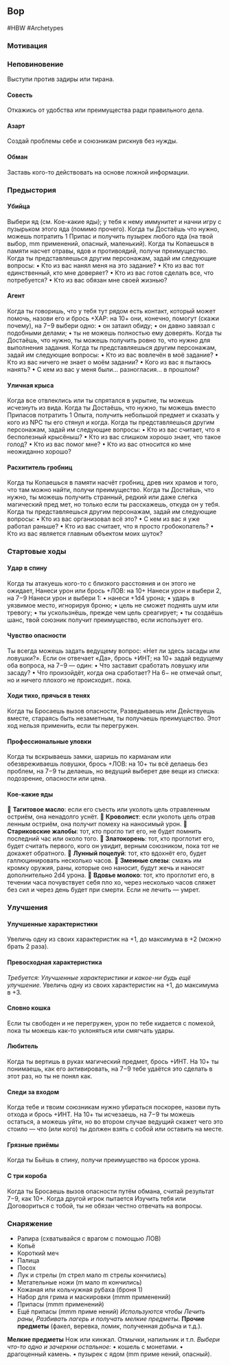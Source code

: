 ## **Вор**

#HBW #Archetypes 
### **Мотивация**

### **Неповиновение** 
Выступи против задиры или тирана. 

#### **Совесть** 
Откажись от удобства или преимущества ради правильного дела. 

#### **Азарт** 
Создай проблемы себе и союзникам рискнув без нужды. 

#### **Обман** 
Заставь кого-то действовать на основе ложной информации.

### **Предыстория**

#### **Убийца** 
Выбери яд (см. Кое-какие яды); у тебя к нему иммунитет и начни игру с пузырьком этого яда (помимо прочего). Когда ты Достаёшь что нужно, можешь потратить 1 Припас и получить пузырек любого яда (на твой выбор, mm применений, опасный, маленький). 
Когда ты Копаешься в памяти насчет отравы, ядов и противоядий, получи преимущество. 
Когда ты представляешься другим персонажам, задай им следующие вопросы: 
• Кто из вас нанял меня на это задание? 
• Кто из вас тот единственный, кто мне доверяет? 
• Кто из вас готов сделать все, что потребуется? 
• Кто из вас обязан мне своей жизнью?

#### **Агент** 
Когда ты говоришь, что у тебя тут рядом есть контакт, который может помочь, назови его и брось +ХАР: на 10+ они, конечно, помогут (скажи почему), на 7−9 выбери одно: 
• он затаил обиду; 
• он давно завязал с подобными делами; 
• ты не можешь полностью ему доверять. 
Когда ты Достаёшь, что нужно, ты можешь получить ровно то, что нужно для выполнения задания. 
Когда ты представляешься другим персонажам, задай им следующие вопросы: 
• Кто из вас вовлечён в моё задание? 
• Кто из вас ничего не знает о моём задании? 
• Кого из вас я пытаюсь нанять? 
• С кем из вас у меня были… разногласия... в прошлом?

#### **Уличная крыса** 
Когда все отвлеклись или ты спрятался в укрытие, ты можешь исчезнуть из вида. 
Когда ты Достаёшь, что нужно, ты можешь вместо Припасов потратить 1 Опыта, получить небольшой предмет и сказать у кого из NPC ты его стянул и когда. 
Когда ты представляешься другим персонажам, задай им следующие вопросы: 
• Кто из вас считает, что я бесполезный крысёныш? 
• Кто из вас слишком хорошо знает, что такое голод? 
• Кто из вас помог мне? 
• Кто из вас относится ко мне неожиданно хорошо?

#### **Расхититель гробниц** 
Когда ты Копаешься в памяти насчёт гробниц, древ них храмов и того, что там можно найти, получи преимущество. 
Когда ты Достаёшь, что нужно, ты можешь получить странный, редкий или даже слегка магический пред мет, но только если ты расскажешь, откуда он у тебя. 
Когда ты представляешься другим персонажам, задай им следующие вопросы: 
• Кто из вас организовал всё это? 
• С кем из вас я уже работал раньше? 
• Кто из вас считает, что я просто гробокопатель? 
• Кто из вас является главным объектом моих шуток?

### **Стартовые ходы**

#### **Удар в спину** 
Когда ты атакуешь кого-то с близкого расстояния и он этого не ожидает, Нанеси урон или брось +ЛОВ: на 10+ Нанеси урон и выбери 2, на 7−9 Нанеси урон и выбери 1: 
• нанеси +1d4 урона; 
• ударь в уязвимое место, игнорируя броню; 
• цель не сможет поднять шум или тревогу; 
• ты ускользнёшь, прежде чем цель среагирует; 
• ты создаёшь шанс, твой союзник получит преимущество, если использует его.

#### **Чувство опасности** 
Ты всегда можешь задать ведущему вопрос: «Нет ли здесь засады или ловушки?». Если он отвечает «Да», брось +ИНТ; на 10+ задай ведущему оба вопроса, на 7−9 — один: 
• Что заставит сработать ловушку или засаду? 
• Что произойдёт, когда она сработает? 
На 6− не отмечай опыт, но и ничего плохого не происходит.. пока.

#### **Ходи тихо, прячься в тенях** 
Когда ты Бросаешь вызов опасности, Разведываешь или Действуешь вместе, стараясь быть незаметным, ты получаешь преимущество. Этот ход нельзя применить, если ты перегружен.

#### **Профессиональные уловки** 
Когда ты вскрываешь замки, шаришь по карманам или обезвреживаешь ловушки, брось +ЛОВ: на 10+ ты всё делаешь без проблем, на 7−9 ты делаешь, но ведущий выберет две вещи из списка: подозрение, опасности или цена.

#### **Кое-какие яды** 
 **Тагитовое масло**: если его съесть или уколоть цель отравленным остриём, она ненадолго уснёт. 
 **Кроволист**: если уколоть цель отрав ленным остриём, она получит помеху на наносимый урон. 
 **Стариковские жалобы**: тот, кто прогло тит его, не будет помнить последний час или около того. 
 **Златокорень**: тот, кто проглотит его, будет считать первого, кого он увидит, верным союзником, пока тот не докажет обратного. 
 **Лунный поцелуй**: тот, кто вдохнёт его, будет галлюцинировать несколько часов. 
 **Змеиные слезы**: смажь им кромку оружия, раны, которые оно наносит, будут жечь и наносят дополнительно 2d4 урона. 
 **Вдовье молоко**: тот, кто проглотит его, в течении часа почувствует себя пло хо, через несколько часов сляжет без сил и через день будет при смерти. Если не лечить — умрет.

### **Улучшения**

#### **Улучшенные характеристики** 
Увеличь одну из своих характеристик на +1, до максимума в +2 (можно брать 2 раза).

#### **Превосходная характеристика** 
*Требуется: Улучшенные характеристики и какое-ни будь ещё улучшение.* 
Увеличь одну из своих характеристик на +1, до максимума в +3.

#### **Словно кошка** 
Если ты свободен и не перегружен, урон по тебе кидается с помехой, пока ты можешь как-то уклоняться или смягчать удары.

#### **Любитель** 
Когда ты вертишь в руках магический предмет, брось +ИНТ. На 10+ ты понимаешь, как его активировать, на 7−9 тебе удаётся это сделать в этот раз, но ты не понял как.

#### **Следи за входом** 
Когда тебе и твоим союзникам нужно убираться поскорее, назови путь отхода и брось +ИНТ. На 10+ ты исчезаешь, на 7−9 ты можешь остаться, а можешь уйти, но во втором случае ведущий скажет чего это стоило — что (или кого) ты должен взять с собой или оставить на месте.

#### **Грязные приёмы** 
Когда ты Бьёшь в спину, получи преимущество на бросок урона.

#### **С три короба** 
Когда ты Бросаешь вызов опасности путём обмана, считай результат 7−9, как 10+. Когда другой игрок пытается Изучить тебя или Договориться с тобой, ты не обязан честно отвечать на вопросы.

### **Снаряжение**

- Рапира (схватывайся с врагом с помощью ЛОВ) 
- Копьё 
- Короткий меч 
- Палица 
- Посох 
- Лук и стрелы (m стрел мало m стрелы кончились) 
- Метательные ножи (m мало m кончились) 
- Кожаная или кольчужная рубаха (броня 1) 
- Набор для грима и маскировки (mmm применений)
- Припасы (mmm применений) 
- Ещё припасы (mmm приме нений)
*Используются чтобы Лечить раны, Разбивать лагерь и получать мелкие предметы.*
**Прочие предметы** (факел, веревка, ломик, полученная добыча и т.д.).

**Мелкие предметы**
Нож или кинжал. 
Отмычки, напильник и т.п. 
*Выбери что-то одно и зачеркни остальное:* 
• кошель с монетами. 
• драгоценный камень. 
• пузырек с ядом (mm приме нений, опасный).